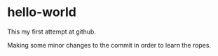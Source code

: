 # hello-world
This my first attempt at github.

Making some minor changes to the commit in order to learn the ropes.
